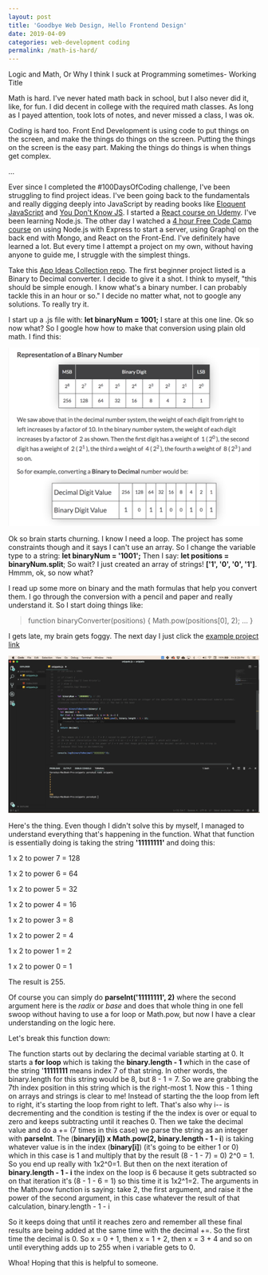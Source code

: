 ```yaml
---
layout: post
title: 'Goodbye Web Design, Hello Frontend Design'
date: 2019-04-09
categories: web-development coding
permalink: /math-is-hard/
---
```


Logic and Math, Or Why I think I suck at Programming sometimes- Working Title

Math is hard. I've never hated math back in school, but I also never did it, like, for fun. I did decent in college with the required math classes. As long as I payed attention, took lots of notes, and never missed a class, I was ok.

Coding is hard too. Front End Development is using code to put things on the screen, and make the things do things on the screen. Putting the things on the screen is the easy part. Making the things do things is when things get complex.

...

Ever since I completed the #100DaysOfCoding challenge, I've been struggling to find project ideas. I've been going back to the fundamentals and really digging deeply into JavaScript by reading books like [Eloquent JavaScript]('http://eloquentjavascript.net/') and [You Don't Know JS]('https://github.com/getify/You-Dont-Know-JS'). I started a [React course on Udemy]('https://www.udemy.com/react-the-complete-guide-incl-redux/learn/v4/overview'). I've been learning Node.js. The other day I watched a [4 hour Free Code Camp course]('https://www.youtube.com/watch?v=ed8SzALpx1Q&t=3634s') on using Node.js with Express to start a server, using Graphql on the back end with Mongo, and React on the Front-End. I've definitely have learned a lot. But every time I attempt a project on my own, without having anyone to guide me, I struggle with the simplest things.

Take this [App Ideas Collection repo]('https://github.com/florinpop17/app-ideas'). The first beginner project listed is a Binary to Decimal converter. I decide to give it a shot. I think to myself, "this should be simple enough. I know what's a binary number. I can probably tackle this in an hour or so." I decide no matter what, not to google any solutions. To really try it.

I start up a .js file with: **let binaryNum = 1001;** I stare at this one line. Ok so now what? So I google how how to make that conversion using plain old math. I find this:

<img src="images//Screen Shot 2019-04-05 at 8.01.36 PM.png">

Ok so brain starts churning. I know I need a loop. The project has some constraints though and it says I can't use an array. So I change the variable type to a string: **let binaryNum = '1001';** Then I say: **let positions = binaryNum.split**; So wait? I just created an array of strings! **['1', '0', '0', '1']**. Hmmm, ok, so now what?

I read up some more on binary and the math formulas that help you convert them. I go through the conversion with a pencil and paper and really understand it. So I start doing things like:

> function binaryConverter(positions) {
> Math.pow(positions[0], 2);
> ...
> }

I gets late, my brain gets foggy. The next day I just click the [example project link]('https://www.youtube.com/watch?v=YMIALQE26KQ')

<img src="images/Screen Shot 2019-04-05 at 8.29.00 PM.png">

Here's the thing. Even though I didn't solve this by myself, I managed to understand everything that's happening in the function. What that function is essentially doing is taking the string **'11111111'** and doing this:

1 x 2 to power 7 = 128

1 x 2 to power 6 = 64

1 x 2 to power 5 = 32

1 x 2 to power 4 = 16

1 x 2 to power 3 = 8

1 x 2 to power 2 = 4

1 x 2 to power 1 = 2

1 x 2 to power 0 = 1

The result is 255.

Of course you can simply do **parseInt('11111111', 2)** where the second argument here is the _radix_ or _base_ and does that whole thing in one fell swoop without having to use a for loop or Math.pow, but now I have a clear understanding on the logic here.

Let's break this function down:

The function starts out by declaring the decimal variable starting at 0. It starts a **for loop** which is taking the **binary.length - 1** which in the case of the string '**11111111** means index 7 of that string. In other words, the binary.length for this string would be 8, but 8 - 1 = 7. So we are grabbing the 7th index position in this string which is the right-most 1. Now this - 1 thing on arrays and strings is clear to me! Instead of starting the the loop from left to right, it's starting the loop from right to left. That's also why i-- is decrementing and the condition is testing if the the index is over or equal to zero and keeps subtracting until it reaches 0. Then we take the decimal value and do a += (7 times in this case) we parse the string as an integer with **parseInt**. The (**binary[i]) x Math.pow(2, binary.length - 1 - i**) is taking
whatever value is in the index (**binary[i]**) (it's going to be either 1 or 0) which in this case is 1 and multiply that by the result (8 - 1 - 7) = 0) 2^0 = 1. So you end up really with 1x2^0=1. But then on the next iteration of **binary.length - 1 - i** the index on the loop is 6 because it gets subtracted so on that iteration it's (8 - 1 - 6 = 1) so this time it is 1x2^1=2. The arguments in the Math.pow function is saying: take 2, the first argument, and raise it the power of the second argument, in this case whatever the result of that calculation, binary.length - 1 - i

So it keeps doing that until it reaches zero and remember all these final results are being added at the same time with the decimal +=. So the first time the decimal is 0. So x = 0 + 1, then x = 1 + 2, then x = 3 + 4 and so on until everything adds up to 255 when i variable gets to 0.

Whoa! Hoping that this is helpful to someone.
